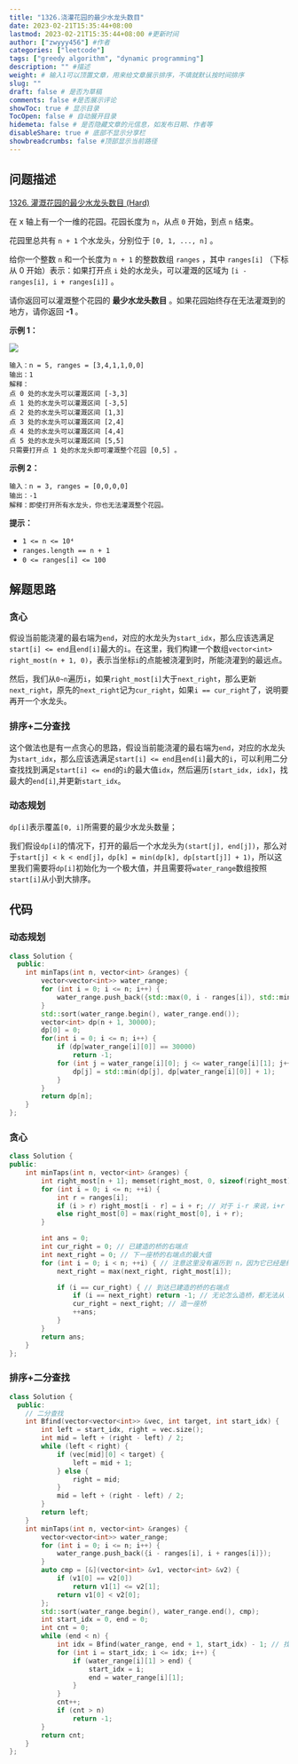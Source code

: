 ```yaml
---
title: "1326.浇灌花园的最少水龙头数目"
date: 2023-02-21T15:35:44+08:00
lastmod: 2023-02-21T15:35:44+08:00 #更新时间
author: ["zwyyy456"] #作者
categories: ["leetcode"]
tags: ["greedy algorithm", "dynamic programming"]
description: "" #描述
weight: # 输入1可以顶置文章，用来给文章展示排序，不填就默认按时间排序
slug: ""
draft: false # 是否为草稿
comments: false #是否展示评论
showToc: true # 显示目录
TocOpen: false # 自动展开目录
hidemeta: false # 是否隐藏文章的元信息，如发布日期、作者等
disableShare: true # 底部不显示分享栏
showbreadcrumbs: false #顶部显示当前路径
---
```

## 问题描述
[1326. 灌溉花园的最少水龙头数目 (Hard)](https://leetcode.cn/problems/minimum-number-of-taps-to-open-to-water-a-garden/)

在 x 轴上有一个一维的花园。花园长度为 `n`，从点 `0` 开始，到点 `n` 结束。

花园里总共有 `n + 1` 个水龙头，分别位于 `[0, 1, ..., n]` 。

给你一个整数 `n` 和一个长度为 `n + 1` 的整数数组 `ranges` ，其中 `ranges[i]`
（下标从 0 开始）表示：如果打开点 `i` 处的水龙头，可以灌溉的区域为 `[i -  ranges[i], i +
ranges[i]]` 。

请你返回可以灌溉整个花园的 **最少水龙头数目** 。如果花园始终存在无法灌溉到的地方，请你返回 **-1** 。

**示例 1：**

![](https://pic-upyun.zwyyy456.tech/smms/2023-12-26-065405.png)

```
输入：n = 5, ranges = [3,4,1,1,0,0]
输出：1
解释：
点 0 处的水龙头可以灌溉区间 [-3,3]
点 1 处的水龙头可以灌溉区间 [-3,5]
点 2 处的水龙头可以灌溉区间 [1,3]
点 3 处的水龙头可以灌溉区间 [2,4]
点 4 处的水龙头可以灌溉区间 [4,4]
点 5 处的水龙头可以灌溉区间 [5,5]
只需要打开点 1 处的水龙头即可灌溉整个花园 [0,5] 。

```

**示例 2：**

```
输入：n = 3, ranges = [0,0,0,0]
输出：-1
解释：即使打开所有水龙头，你也无法灌溉整个花园。

```

**提示：**

- `1 <= n <= 10⁴`
- `ranges.length == n + 1`
- `0 <= ranges[i] <= 100`

## 解题思路
### 贪心
假设当前能浇灌的最右端为`end`，对应的水龙头为`start_idx`，那么应该选满足`start[i] <= end`且`end[i]`最大的`i`。在这里，我们构建一个数组`vector<int> right_most(n + 1, 0)`，表示当坐标`i`的点能被浇灌到时，所能浇灌到的最远点。

然后，我们从`0~n`遍历`i`，如果`right_most[i]`大于`next_right`，那么更新`next_right`，原先的`next_right`记为`cur_right`，如果`i == cur_right`了，说明要再开一个水龙头。

### 排序+二分查找
这个做法也是有一点贪心的思路，假设当前能浇灌的最右端为`end`，对应的水龙头为`start_idx`，那么应该选满足`start[i] <= end`且`end[i]`最大的`i`，可以利用二分查找找到满足`start[i] <= end`的`i`的最大值`idx`，然后遍历`[start_idx, idx]`，找最大的`end[i]`,并更新`start_idx`。

### 动态规划
`dp[i]`表示覆盖`[0, i]`所需要的最少水龙头数量；

我们假设`dp[i]`的情况下，打开的最后一个水龙头为`(start[j], end[j])`，那么对于`start[j] < k < end[j]`，`dp[k] = min(dp[k], dp[start[j]] + 1)`，所以这里我们需要将`dp[i]`初始化为一个极大值，并且需要将`water_range`数组按照`start[i]`从小到大排序。


## 代码
### 动态规划
```cpp
class Solution {
  public:
    int minTaps(int n, vector<int> &ranges) {
        vector<vector<int>> water_range;
        for (int i = 0; i <= n; i++) {
            water_range.push_back({std::max(0, i - ranges[i]), std::min(i + ranges[i], n)});
        }
        std::sort(water_range.begin(), water_range.end());
        vector<int> dp(n + 1, 30000);
        dp[0] = 0;
        for(int i = 0; i <= n; i++) {
            if (dp[water_range[i][0]] == 30000)
                return -1;
            for (int j = water_range[i][0]; j <= water_range[i][1]; j++) {
                dp[j] = std::min(dp[j], dp[water_range[i][0]] + 1);
            }
        }
        return dp[n];
    }
};
```

### 贪心
```cpp
class Solution {
public:
    int minTaps(int n, vector<int> &ranges) {
        int right_most[n + 1]; memset(right_most, 0, sizeof(right_most));
        for (int i = 0; i <= n; ++i) {
            int r = ranges[i];
            if (i > r) right_most[i - r] = i + r; // 对于 i-r 来说，i+r 必然是它目前的最大值
            else right_most[0] = max(right_most[0], i + r);
        }

        int ans = 0;
        int cur_right = 0; // 已建造的桥的右端点
        int next_right = 0; // 下一座桥的右端点的最大值
        for (int i = 0; i < n; ++i) { // 注意这里没有遍历到 n，因为它已经是终点了
            next_right = max(next_right, right_most[i]);

            if (i == cur_right) { // 到达已建造的桥的右端点
                if (i == next_right) return -1; // 无论怎么造桥，都无法从 i 到 i+1
                cur_right = next_right; // 造一座桥
                ++ans;
            }
        }
        return ans;
    }
};
```

### 排序+二分查找
```cpp
class Solution {
  public:
    // 二分查找
    int Bfind(vector<vector<int>> &vec, int target, int start_idx) {
        int left = start_idx, right = vec.size();
        int mid = left + (right - left) / 2;
        while (left < right) {
            if (vec[mid][0] < target) {
                left = mid + 1;
            } else {
                right = mid;
            }
            mid = left + (right - left) / 2;
        }
        return left;
    }
    int minTaps(int n, vector<int> &ranges) {
        vector<vector<int>> water_range;
        for (int i = 0; i <= n; i++) {
            water_range.push_back({i - ranges[i], i + ranges[i]});
        }
        auto cmp = [&](vector<int> &v1, vector<int> &v2) {
            if (v1[0] == v2[0])
                return v1[1] <= v2[1];
            return v1[0] < v2[0];
        };
        std::sort(water_range.begin(), water_range.end(), cmp);
        int start_idx = 0, end = 0;
        int cnt = 0;
        while (end < n) {
            int idx = Bfind(water_range, end + 1, start_idx) - 1; // 找到满足start[idx] <= end的最大的idx
            for (int i = start_idx; i <= idx; i++) {
                if (water_range[i][1] > end) {
                    start_idx = i;
                    end = water_range[i][1];
                }
            }
            cnt++;
            if (cnt > n)
                return -1;
        }
        return cnt;
    }
};
```
